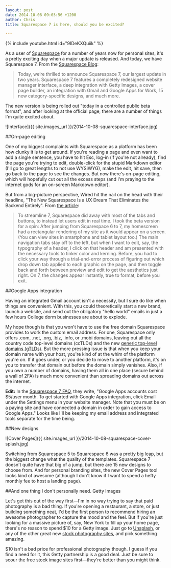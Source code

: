 ```yaml
---
layout: post
date: 2014-10-08 09:03:56 +1200
author: Chris
title: Squarespace 7 is here, should you be excited?

---
```


<!-- excerpt -->

{% include youtube.html id="9IDeKXQuiik" %}

As a user of [Squarespace](https://iwantmyname.com/features/applications/custom-domain-apps/websites/squarespace-build-your-website-with-own-url) for a number of years now for personal sites, it's a pretty exciting day when a major update is released. And today, we have Squarespace 7.  From the [Squarespace Blog](https://blog.squarespace.com/blog/introducing-squarespace-7):

>Today, we’re thrilled to announce Squarespace 7, our largest update in two years. Squarespace 7 features a completely redesigned website manager interface, a deep integration with Getty Images, a cover page builder, an integration with Gmail and Google Apps for Work, 15 new category-specific designs, and much more.

<!-- /excerpt -->

The new version is being rolled out "today in a controlled public beta format", and after looking at the official page, there are a number of things I'm quite excited about.

![Interface]({{ site.images_url }}/2014-10-08-squarespace-interface.jpg)

##On-page editing

One of my biggest complaints with Squarespace as a platform has been how clunky it is to get around. If you're reading a page and even want to add a single sentence, you have to hit Esc, log-in (if you're not already), find the page you're trying to edit, double-click for the stupid Markdown editor (I'll go to great lengths to not use WYSIWYG), make the edit, hit save, then go back to the page to see the changes. But now there's on-page editing, which will hopefully cut out all the excess steps (and I'm praying to the internet gods for an on-screen Markdown editor).

But from a big-picture perspective, Wired hit the nail on the head with their headline, "The New Squarespace Is a UX Dream That Eliminates the Backend Entirely". From [the article](http://www.wired.com/2014/10/new-squarespace-ux-dream-eliminates-backend-entirely/):

>To streamline 7, Squarespace did away with most of the tabs and buttons, to instead let users edit in real time. I took the beta version for a spin: After jumping from Squarespace 6 to 7, my homescreen had a rectangular rendering of my site as it would appear on a screen. (You can view sites in smartphone and tablet layout too.) The main navigation tabs stay off to the left, but when I want to edit, say, the typography of a header, I click on that header and am presented with the necessary tools to tinker color and kerning. Before, you had to click your way through a trial-and-error process of figuring out which drop down tab applied to each graphic on the page, and then toggle back and forth between preview and edit to get the aesthetics just right. On 7, the changes appear instantly, true to format, before you exit.

##Google Apps integration

Having an integrated Gmail account isn't a necessity, but I sure do like when things are convenient. With this, you could theoretically start a new brand, launch a website, and send out the obligatory "hello world" emails in just a few hours College dorm businesses are about to explode. 

My hope though is that you won't have to use the free domain Squarespace provides to work the custom email address. For one, Squarespace only offers .com, .net, .org, .biz, .info, or .mobi domains, leaving out all the country code top-level domains (ccTLDs) and the new [generic top-level domains (gTLDs)](https://iwantmyname.com/domains/new-gtld-domain-extensions). But the more pressing issue is that when you keep your domain name with your host, you're kind of at the whim of the platform you're on. If it goes under, or you decide to move to another platform, it's on you to transfer that domain out before the domain simply vanishes. Also, if you own a number of domains, having them all in one place (secure behind a wall of 2FA) is much more convenient than spreading domains out across the internet.

**Edit:** In the [Squarespace 7 FAQ](http://squarespace.com/seven/faq), they write, "Google Apps accounts cost $5/user month. To get started with Google Apps integration, click Email under the Settings menu in your website manager. Note that you must be on a paying site and have connected a domain in order to gain access to Google Apps." Looks like I'll be keeping my email address and integrated tools separate for the time being.

##New designs

![Cover Pages]({{ site.images_url }}/2014-10-08-squarespace-cover-splash.jpg)

Switching from Squarespace 5 to Squarespace 6 was a pretty big leap, but the biggest change what the quality of the templates. Squarespace 7 doesn't quite have that big of a jump, but there are 15 new designs to choose from. And for personal branding sites, the new Cover Pages tool looks kind of awesome (although I don't know if I want to spend a hefty monthly fee to host a landing page).

##And one thing I don't personally need. Getty Images

Let's get this out of the way first—I'm in no way trying to say that paid photography is a bad thing. If you're opening a restaurant, a store, or just building something neat, I'd be the first person to recommend hiring an awesome photographer to capture the mood and the feel. But if you're just looking for a massive picture of, say, New York to fill up your home page, there's no reason to spend $10 for a Getty image. Just go to [Unsplash](https://unsplash.com/), or any of the other great new [stock photography sites](http://thestocks.im/), and pick something amazing.

$10 isn't a bad price for professional photography though. I guess if you find a need for it, this Getty partnership is a good deal. Just be sure to scour the free stock image sites first—they're better than you might think.